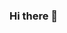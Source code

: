 ### Hi there 👋

<!--! [](https://user-images.githubusercontent.com/3104489/97828882-616ae680-1c96-11eb-8110-4f39349b4033.gif) .._
<!--
**hannahlauckhart/hannahlauckhart** is a ✨ _special_ ✨ repository because its `README.md` (this file) appears on your GitHub profile.

Here are some ideas to get you started:

- 🔭 I’m currently working on ...
- 🌱 I’m currently learning ...
- 👯 I’m looking to collaborate on ...
- 🤔 I’m looking for help with ...
- 💬 Ask me about ...
- 📫 How to reach me: ...
- 😄 Pronouns: ...
- ⚡ Fun fact: ...
-->
